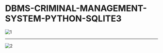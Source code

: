 # DBMS-CRIMINAL-MANAGEMENT-SYSTEM-PYTHON-SQLITE3

![1](https://user-images.githubusercontent.com/29537650/86049974-bc829780-ba70-11ea-98c7-b5509f151356.png)

---------------------------------------------------------------------------------------------------------------------------------------------------------------------------

![2](https://user-images.githubusercontent.com/29537650/86049980-bdb3c480-ba70-11ea-8b25-29a9068fb6f3.png)
